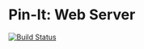 # Pin-It: Web Server

[![Build Status](https://travis-ci.com/Pin-It/PinItServer.svg?branch=master)](https://travis-ci.com/Pin-It/PinItServer)
